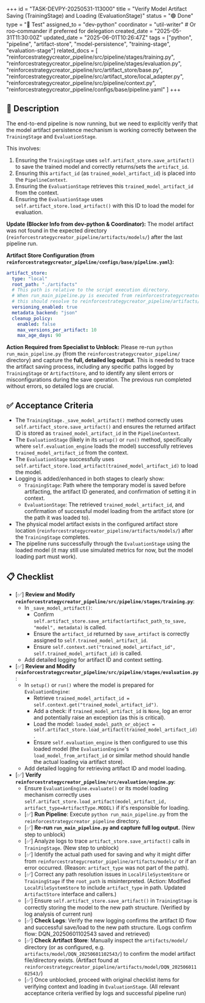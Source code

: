 +++
id = "TASK-DEVPY-20250531-113000"
title = "Verify Model Artifact Saving (TrainingStage) and Loading (EvaluationStage)"
status = "🟢 Done"
type = "🧪 Test"
assigned_to = "dev-python"
coordinator = "util-writer" # Or roo-commander if preferred for delegation
created_date = "2025-05-31T11:30:00Z"
updated_date = "2025-06-01T10:26:47Z"
tags = ["python", "pipeline", "artifact-store", "model-persistence", "training-stage", "evaluation-stage"]
related_docs = [
    "reinforcestrategycreator_pipeline/src/pipeline/stages/training.py",
    "reinforcestrategycreator_pipeline/src/pipeline/stages/evaluation.py",
    "reinforcestrategycreator_pipeline/src/artifact_store/base.py",
    "reinforcestrategycreator_pipeline/src/artifact_store/local_adapter.py",
    "reinforcestrategycreator_pipeline/src/pipeline/context.py",
    "reinforcestrategycreator_pipeline/configs/base/pipeline.yaml"
]
+++

## 📝 Description

The end-to-end pipeline is now running, but we need to explicitly verify that the model artifact persistence mechanism is working correctly between the `TrainingStage` and `EvaluationStage`.

This involves:
1.  Ensuring the `TrainingStage` uses `self.artifact_store.save_artifact()` to save the trained model and correctly returns/sets the `artifact_id`.
2.  Ensuring this `artifact_id` (as `trained_model_artifact_id`) is placed into the `PipelineContext`.
3.  Ensuring the `EvaluationStage` retrieves this `trained_model_artifact_id` from the context.
4.  Ensuring the `EvaluationStage` uses `self.artifact_store.load_artifact()` with this ID to load the model for evaluation.

**Update (Blocker Info from dev-python & Coordinator):**
The model artifact was not found in the expected directory (`reinforcestrategycreator_pipeline/artifacts/models/`) after the last pipeline run.

**Artifact Store Configuration (from `reinforcestrategycreator_pipeline/configs/base/pipeline.yaml`):**
```yaml
artifact_store:
  type: "local"
  root_path: "./artifacts" 
  # This path is relative to the script execution directory.
  # When run_main_pipeline.py is executed from reinforcestrategycreator_pipeline/,
  # this should resolve to reinforcestrategycreator_pipeline/artifacts/
  versioning_enabled: true
  metadata_backend: "json"
  cleanup_policy:
    enabled: false
    max_versions_per_artifact: 10
    max_age_days: 90
```

**Action Required from Specialist to Unblock:**
Please re-run `python run_main_pipeline.py` (from the `reinforcestrategycreator_pipeline/` directory) and capture the **full, detailed log output**. This is needed to trace the artifact saving process, including any specific paths logged by `TrainingStage` or `ArtifactStore`, and to identify any silent errors or misconfigurations during the save operation. The previous run completed without errors, so detailed logs are crucial.

## ✅ Acceptance Criteria

*   The `TrainingStage._save_model_artifact()` method correctly uses `self.artifact_store.save_artifact()` and ensures the returned artifact ID is stored as `trained_model_artifact_id` in the `PipelineContext`.
*   The `EvaluationStage` (likely in its `setup()` or `run()` method, specifically where `self.evaluation_engine` loads the model) successfully retrieves `trained_model_artifact_id` from the context.
*   The `EvaluationStage` successfully uses `self.artifact_store.load_artifact(trained_model_artifact_id)` to load the model.
*   Logging is added/enhanced in both stages to clearly show:
    *   `TrainingStage`: Path where the temporary model is saved before artifacting, the artifact ID generated, and confirmation of setting it in context.
    *   `EvaluationStage`: The retrieved `trained_model_artifact_id`, and confirmation of successful model loading from the artifact store (or the path it was loaded to).
*   The physical model artifact exists in the configured artifact store location (`reinforcestrategycreator_pipeline/artifacts/models/`) after the `TrainingStage` completes.
*   The pipeline runs successfully through the `EvaluationStage` using the loaded model (it may still use simulated metrics for now, but the model loading part must work).

## 📋 Checklist

*   [✅] **Review and Modify `reinforcestrategycreator_pipeline/src/pipeline/stages/training.py`**:
    *   In `_save_model_artifact()`:
        *   Confirm `self.artifact_store.save_artifact(artifact_path_to_save, "model", metadata)` is called.
        *   Ensure the `artifact_id` returned by `save_artifact` is correctly assigned to `self.trained_model_artifact_id`.
        *   Ensure `self.context.set("trained_model_artifact_id", self.trained_model_artifact_id)` is called.
    *   Add detailed logging for artifact ID and context setting.
*   [✅] **Review and Modify `reinforcestrategycreator_pipeline/src/pipeline/stages/evaluation.py`**:
    *   In `setup()` or `run()` where the model is prepared for `EvaluationEngine`:
        *   Retrieve `trained_model_artifact_id = self.context.get("trained_model_artifact_id")`.
        *   Add a check: if `trained_model_artifact_id` is `None`, log an error and potentially raise an exception (as this is critical).
        *   Load the model: `loaded_model_path_or_object = self.artifact_store.load_artifact(trained_model_artifact_id)`.
        *   Ensure `self.evaluation_engine` is then configured to use this loaded model (the `EvaluationEngine`'s `load_model_from_artifact_id` or similar method should handle the actual loading via artifact store).
    *   Add detailed logging for retrieving artifact ID and model loading.
*   [✅] **Verify `reinforcestrategycreator_pipeline/src/evaluation/engine.py`**:
    *   Ensure `EvaluationEngine.evaluate()` or its model loading mechanism correctly uses `self.artifact_store.load_artifact(model_artifact_id, artifact_type=ArtifactType.MODEL)` if it's responsible for loading.
    *   [✅] **Run Pipeline**: Execute `python run_main_pipeline.py` from the `reinforcestrategycreator_pipeline` directory.
    *   [✅] **Re-run `run_main_pipeline.py` and capture full log output.** (New step to unblock)
    *   [✅] Analyze logs to trace `artifact_store.save_artifact()` calls in `TrainingStage`. (New step to unblock)
    *   [✅] Identify the actual path used for saving and why it might differ from `reinforcestrategycreator_pipeline/artifacts/models/` or if an error occurred. (Reason: `artifact_type` was not part of the path).
    *   [✅] Correct any path resolution issues in `LocalFileSystemStore` or `TrainingStage` if the `root_path` is misinterpreted. (Action: Modified `LocalFileSystemStore` to include `artifact_type` in path. Updated `ArtifactStore` interface and callers.)
    *   [✅] Ensure `self.artifact_store.save_artifact()` in `TrainingStage` is correctly storing the model to the new path structure. (Verified by log analysis of current run)
    *   [✅] **Check Logs**: Verify the new logging confirms the artifact ID flow and successful save/load to the new path structure. (Logs confirm flow: DQN_20250601102543 saved and retrieved)
    *   [✅] **Check Artifact Store**: Manually inspect the `artifacts/model/` directory (or as configured, e.g. `artifacts/model/DQN_20250601102543/`) to confirm the model artifact file/directory exists. (Artifact found at `reinforcestrategycreator_pipeline/artifacts/model/DQN_20250601102543/`)
    *   [✅] Once unblocked, proceed with original checklist items for verifying context and loading in `EvaluationStage`. (All relevant acceptance criteria verified by logs and successful pipeline run)